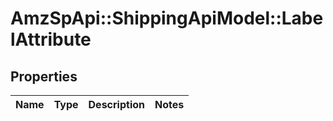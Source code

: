 # AmzSpApi::ShippingApiModel::LabelAttribute

## Properties
Name | Type | Description | Notes
------------ | ------------- | ------------- | -------------

